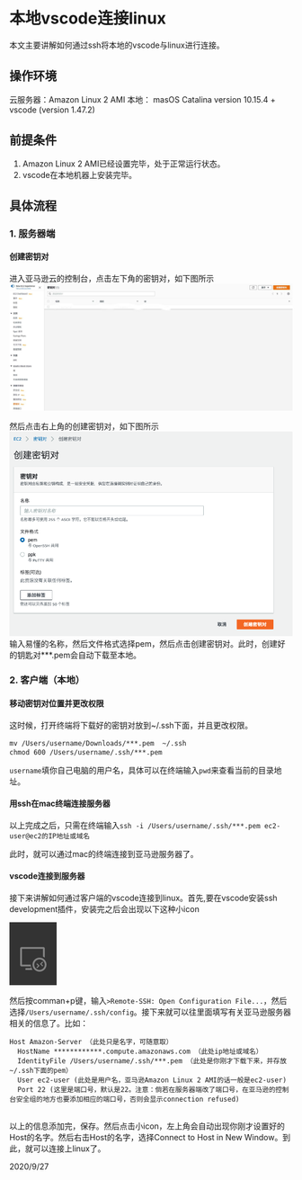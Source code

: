 # 本地vscode连接linux

本文主要讲解如何通过ssh将本地的vscode与linux进行连接。

## 操作环境

云服务器：Amazon Linux 2 AMI
本地： masOS Catalina version 10.15.4 + vscode (version 1.47.2)

## 前提条件
1. Amazon Linux 2 AMI已经设置完毕，处于正常运行状态。
2. vscode在本地机器上安装完毕。


## 具体流程
### 1. 服务器端
#### 创建密钥对
进入亚马逊云的控制台，点击左下角的密钥对，如下图所示
![image info](./img/pairs.jpg)

然后点击右上角的创建密钥对，如下图所示
![image info](./img/create-pairs.png)
输入易懂的名称，然后文件格式选择pem，然后点击创建密钥对。此时，创建好的钥匙对***.pem会自动下载至本地。

### 2. 客户端（本地）
#### 移动密钥对位置并更改权限
这时候，打开终端将下载好的密钥对放到~/.ssh下面，并且更改权限。

```
mv /Users/username/Downloads/***.pem  ~/.ssh
chmod 600 /Users/username/.ssh/***.pem
```
`username`填你自己电脑的用户名，具体可以在终端输入`pwd`来查看当前的目录地址。
#### 用ssh在mac终端连接服务器
以上完成之后，只需在终端输入`ssh -i /Users/username/.ssh/***.pem ec2-user@ec2的IP地址或域名`

此时，就可以通过mac的终端连接到亚马逊服务器了。

#### vscode连接到服务器

接下来讲解如何通过客户端的vscode连接到linux。首先,要在vscode安装ssh development插件，安装完之后会出现以下这种小icon

![image info](./img/connect-icon.png)

然后按comman+p键，输入`>Remote-SSH: Open Configuration File...`，然后选择`/Users/username/.ssh/config`。接下来就可以往里面填写有关亚马逊服务器相关的信息了。比如：

```
Host Amazon-Server （此处只是名字，可随意取）
  HostName ************.compute.amazonaws.com （此处ip地址或域名）
  IdentityFile /Users/username/.ssh/***.pem （此处是你刚才下载下来，并存放~/.ssh下面的pem）
  User ec2-user (此处是用户名，亚马逊Amazon Linux 2 AMI的话一般是ec2-user)
  Port 22 (这里是端口号，默认是22。注意：倘若在服务器端改了端口号，在亚马逊的控制台安全组的地方也要添加相应的端口号，否则会显示connection refused)
 
  ```

  以上的信息添加完，保存。然后点击小icon，左上角会自动出现你刚才设置好的Host的名字。然后右击Host的名字，选择Connect to Host in New Window。到此，就可以连接上linux了。

  2020/9/27




